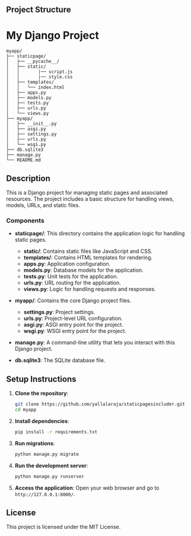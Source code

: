 ## Project Structure ##
# My Django Project

```
myapp/
├── staticpage/
│   ├── __pycache__/
│   ├── static/
│   │       |── script.js
│   │       |── style.css
│   ├── templates/
│   │   └── index.html
│   ├── apps.py
│   ├── models.py
│   ├── tests.py
│   ├── urls.py
│   └── views.py
├── myapp/
│   ├── __init__.py
│   ├── asgi.py
│   ├── settings.py
│   ├── urls.py
│   └── wsgi.py
├── db.sqlite3
├── manage.py
└── README.md
```

## Description

This is a Django project for managing static pages and associated resources. The project includes a basic structure for handling views, models, URLs, and static files.

### Components

- **staticpage/**: This directory contains the application logic for handling static pages.
  - **static/**: Contains static files like JavaScript and CSS.
  - **templates/**: Contains HTML templates for rendering.
  - **apps.py**: Application configuration.
  - **models.py**: Database models for the application.
  - **tests.py**: Unit tests for the application.
  - **urls.py**: URL routing for the application.
  - **views.py**: Logic for handling requests and responses.

- **myapp/**: Contains the core Django project files.
  - **settings.py**: Project settings.
  - **urls.py**: Project-level URL configuration.
  - **asgi.py**: ASGI entry point for the project.
  - **wsgi.py**: WSGI entry point for the project.

- **manage.py**: A command-line utility that lets you interact with this Django project.

- **db.sqlite3**: The SQLite database file.

## Setup Instructions

1. **Clone the repository**:
   ```bash
   git clone https://github.com/yallalaraja/staticpagesincluder.git
   cd myapp
   ```

2. **Install dependencies**:
   ```bash
   pip install -r requirements.txt
   ```

3. **Run migrations**:
   ```bash
   python manage.py migrate
   ```

4. **Run the development server**:
   ```bash
   python manage.py runserver
   ```

5. **Access the application**:
   Open your web browser and go to `http://127.0.0.1:8000/`.

## License

This project is licensed under the MIT License.
```